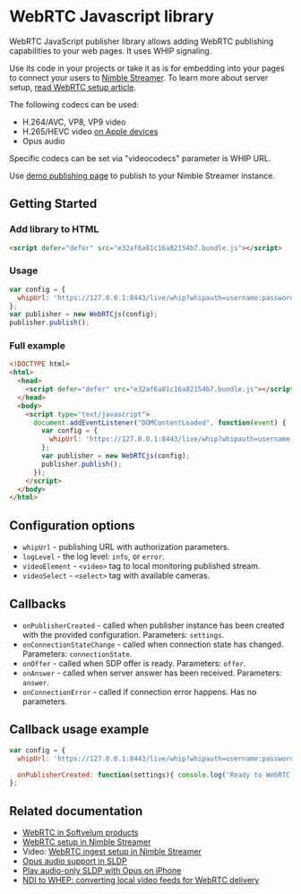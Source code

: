 # WebRTC Javascript library

WebRTC JavaScript publisher library allows adding WebRTC publishing capabilities to your web pages.
It uses WHIP signaling.

Use its code in your projects or take it as is for embedding into your pages to connect your users to [Nimble Streamer](https://softvelum.com/nimble/).
To learn more about server setup, [read WebRTC setup article](https://blog.wmspanel.com/2022/05/webrtc-publish-setup-nimble-streamer.html).

The following codecs can be used:
* H.264/AVC, VP8, VP9 video
* H.265/HEVC video [on Apple devices](https://blog.wmspanel.com/2022/07/hevc-webrtc-apple.html)
* Opus audio

Specific codecs can be set via "videocodecs" parameter is WHIP URL.

Use [demo publishing page](https://softvelum.com/webrtc/demo/) to publish to your Nimble Streamer instance.

## Getting Started

### Add library to HTML
```html
<script defer="defer" src="e32af6a81c16a82154b7.bundle.js"></script>
```

### Usage
```javascript
var config = {
  whipUrl: 'https://127.0.0.1:8443/live/whip?whipauth=username:password'
};
var publisher = new WebRTCjs(config);
publisher.publish();
```

### Full example
```html
<!DOCTYPE html>
<html>
  <head>
    <script defer="defer" src="e32af6a81c16a82154b7.bundle.js"></script>
  </head>
  <body>
    <script type="text/javascript">
      document.addEventListener("DOMContentLoaded", function(event) {
        var config = {
          whipUrl: 'https://127.0.0.1:8443/live/whip?whipauth=username:password',
        };
        var publisher = new WebRTCjs(config);
        publisher.publish();
      });
    </script>
  </body>
</html>
```

## Configuration options

- `whipUrl` - publishing URL with authorization parameters.
- `logLevel` - the log level: `info`, or `error`.
- `videoElement` - `<video>` tag to local monitoring published stream.
- `videoSelect` - `<select>` tag with available cameras.

## Callbacks

- `onPublisherCreated` - called when publisher instance has been created with the provided configuration. Parameters: `settings`.
- `onConnectionStateChange` - called when connection state has changed. Parameters: `connectionState`.
- `onOffer` - called when SDP offer is ready. Parameters: `offer`.
- `onAnswer` - called when server answer has been received. Parameters: `answer`.
- `onConnectionError` - called if connection error happens. Has no parameters.

## Callback usage example

```javascript
var config = {
  whipUrl: 'https://127.0.0.1:8443/live/whip?whipauth=username:password',

  onPublisherCreated: function(settings){ console.log('Ready to WebRTC publishing'); }
};
```

## Related documentation
- [WebRTC in Softvelum products](https://softvelum.com/webrtc/)
- [WebRTC setup in Nimble Streamer](https://blog.wmspanel.com/2022/05/webrtc-publish-setup-nimble-streamer.html)
- Video: [WebRTC ingest setup in Nimble Streamer](https://www.youtube.com/watch?v=o7DnQuLLerM)
- [Opus audio support in SLDP](https://blog.wmspanel.com/2022/07/opus-sldp.html)
- [Play audio-only SLDP with Opus on iPhone](https://blog.wmspanel.com/2022/09/audio-sldp-opus-webrtc-iphone.html)
- [NDI to WHEP: converting local video feeds for WebRTC delivery](https://softvelum.com/2025/07/ndi-whep-webrtc-workflow/)
